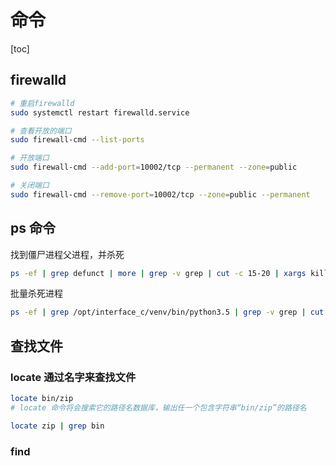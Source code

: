 # 命令

[toc]

## firewalld

```bash
# 重启firewalld
sudo systemctl restart firewalld.service

# 查看开放的端口
sudo firewall-cmd --list-ports

# 开放端口
sudo firewall-cmd --add-port=10002/tcp --permanent --zone=public

# 关闭端口
sudo firewall-cmd --remove-port=10002/tcp --zone=public --permanent
```

## ps 命令

找到僵尸进程父进程，并杀死

```bash
ps -ef | grep defunct | more | grep -v grep | cut -c 15-20 | xargs kill -9
```

批量杀死进程

```bash
ps -ef | grep /opt/interface_c/venv/bin/python3.5 | grep -v grep | cut -c 9-15 | xargs kill -9
```

## 查找文件

### locate 通过名字来查找文件

```bash
locate bin/zip
# locate 命令将会搜索它的路径名数据库，输出任一个包含字符串“bin/zip”的路径名

locate zip | grep bin
```

### find

```bash

```
